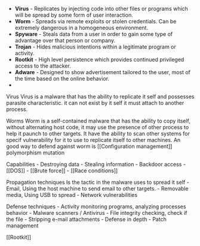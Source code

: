 -   **Virus** - Replicates by injecting code into other files or programs which will be spread by some form of user interaction.
-   **Worm** - Spreads via remote exploits or stolen credentials. Can be extremely dangerous in a homogeneous environment.
-   **Spyware** - Steals data from a user in order to gain some type of advantage over that person or company.
-   **Trojan** - Hides malicious intentions within a legitimate program or activity.
-   **Rootkit** - High level persistence which provides continued privileged access to the attacker.
-   **Adware** - Designed to show advertisement tailored to the user, most of the time based on the online behavior.
-   

Virus
	Virus is a malware that has the ability to replicate it self and possesses parasite characteristic. it can not exist by it self it must attach to another process. 
	
Worms
	Worm is a self-contained malware that has the ability to copy itself, without alternating host code, it may use the presence of other process to help it paunch to other targets. It have the ability to scan other systems for specif vulnerability for it to use to replicate itself to other machines.
	An good way to defend against worm is [[Configuration management]]
	polymorphism
	mutation

Capabilities
	-	Destroying data
	-	Stealing information
	-	Backdoor access 
	-	[[DOS]]
	-	[[Brute force]]
	-	[[Race conditions]]
	
Propagation techniques 
	Is the tactic in the malware uses to spread it self
	-	Email, Using the host machine to send email to other targets. 
	-	Removable media, Using USB to spread
	-	Network vulnerabilities
	
Defense techniques
	-	Activity monitoring programs, analyzing processes behavior
	-	Malware scanners / Antivirus
	-	File integrity checking, check if the file 
	-	Stripping e-mail attachments
	-	Defense in depth
	-	Patch management
	
[[Rootkit]]